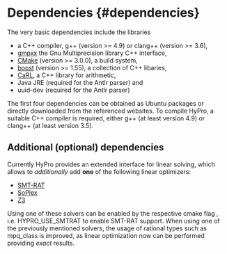 Dependencies {#dependencies}
============

The very basic dependencies include the libraries

- a C++ compiler, g++ (version >= 4.9) or clang++ (version >= 3.6),
- [gmpxx](https://gmplib.org/) the Gnu Multiprecision library C++ interface,
- [CMake](https://cmake.org/) (version >= 3.0.0), a build system,
- [boost](http://www.boost.org/) (version >= 1.55), a collection of C++ libaries,
- [CaRL](https://github.com/smtrat/carl), a C++ library for arithmetic,
- Java JRE (required for the Antlr parser) and
- uuid-dev (required for the Antlr parser)

The first four dependencies can be obtained as Ubuntu packages or directly downloaded from the referenced websites.
To compile HyPro, a suitable C++ compiler is required, either g++ (at least version 4.9) or clang++ (at least version 3.5).

Additional (optional) dependencies
----------------------------------

Currently HyPro provides an extended interface for linear solving, which allows to _additionally_ add __one__ of the following linear optimizers:

- [SMT-RAT](https://github.com/smtrat/smtrat)
- [SoPlex](http://soplex.zib.de/)
- [Z3](https://github.com/Z3Prover/z3)

Using one of these solvers can be enabled by the respective cmake flag , i.e. HYPRO_USE_SMTRAT to enable SMT-RAT support. When using one of the previously mentioned solvers, the usage of rational types such as mpq_class is improved, as linear optimization now can be performed providing _exact_ results.
